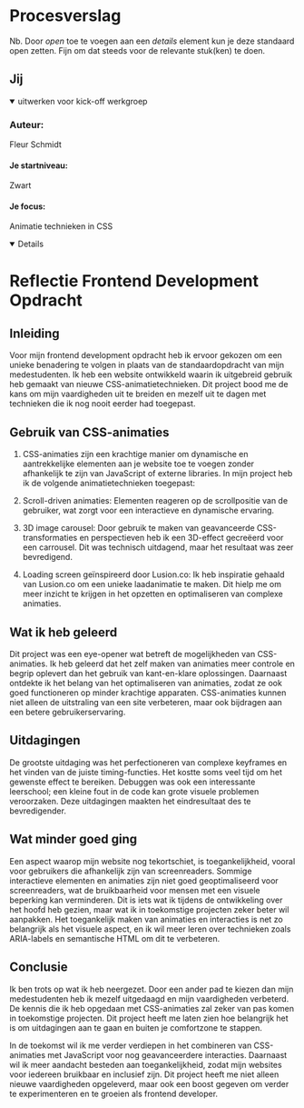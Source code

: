# Procesverslag
Nb. Door *open* toe te voegen aan een *details* element kun je deze standaard open zetten. Fijn om dat steeds voor de relevante stuk(ken) te doen.

## Jij

<details open>
  <summary>uitwerken voor kick-off werkgroep</summary>

  ### Auteur:
 Fleur Schmidt

  #### Je startniveau:
Zwart
  #### Je focus:
  Animatie technieken in CSS
 
</details>

<details open> 

# **Reflectie Frontend Development Opdracht**
## **Inleiding**
Voor mijn frontend development opdracht heb ik ervoor gekozen om een unieke benadering te volgen in plaats van de standaardopdracht van mijn medestudenten. Ik heb een website ontwikkeld waarin ik uitgebreid gebruik heb gemaakt van nieuwe CSS-animatietechnieken. Dit project bood me de kans om mijn vaardigheden uit te breiden en mezelf uit te dagen met technieken die ik nog nooit eerder had toegepast.

## **Gebruik van CSS-animaties**
1. CSS-animaties zijn een krachtige manier om dynamische en aantrekkelijke elementen aan je website toe te voegen zonder afhankelijk te zijn van JavaScript of externe libraries. In mijn project heb ik de volgende animatietechnieken toegepast:

2. Scroll-driven animaties: Elementen reageren op de scrollpositie van de gebruiker, wat zorgt voor een interactieve en dynamische ervaring.

3. 3D image carousel: Door gebruik te maken van geavanceerde CSS-transformaties en perspectieven heb ik een 3D-effect gecreëerd voor een carrousel. Dit was technisch uitdagend, maar het resultaat was zeer bevredigend.

4. Loading screen geïnspireerd door Lusion.co: Ik heb inspiratie gehaald van Lusion.co om een unieke laadanimatie te maken. Dit hielp me om meer inzicht te krijgen in het opzetten en optimaliseren van complexe animaties.

## **Wat ik heb geleerd**
Dit project was een eye-opener wat betreft de mogelijkheden van CSS-animaties. Ik heb geleerd dat het zelf maken van animaties meer controle en begrip oplevert dan het gebruik van kant-en-klare oplossingen. Daarnaast ontdekte ik het belang van het optimaliseren van animaties, zodat ze ook goed functioneren op minder krachtige apparaten. CSS-animaties kunnen niet alleen de uitstraling van een site verbeteren, maar ook bijdragen aan een betere gebruikerservaring.

## **Uitdagingen**
De grootste uitdaging was het perfectioneren van complexe keyframes en het vinden van de juiste timing-functies. Het kostte soms veel tijd om het gewenste effect te bereiken. Debuggen was ook een interessante leerschool; een kleine fout in de code kan grote visuele problemen veroorzaken. Deze uitdagingen maakten het eindresultaat des te bevredigender.

## **Wat minder goed ging**
Een aspect waarop mijn website nog tekortschiet, is toegankelijkheid, vooral voor gebruikers die afhankelijk zijn van screenreaders. Sommige interactieve elementen en animaties zijn niet goed geoptimaliseerd voor screenreaders, wat de bruikbaarheid voor mensen met een visuele beperking kan verminderen. Dit is iets wat ik tijdens de ontwikkeling over het hoofd heb gezien, maar wat ik in toekomstige projecten zeker beter wil aanpakken. Het toegankelijk maken van animaties en interacties is net zo belangrijk als het visuele aspect, en ik wil meer leren over technieken zoals ARIA-labels en semantische HTML om dit te verbeteren.

## **Conclusie**
Ik ben trots op wat ik heb neergezet. Door een ander pad te kiezen dan mijn medestudenten heb ik mezelf uitgedaagd en mijn vaardigheden verbeterd. De kennis die ik heb opgedaan met CSS-animaties zal zeker van pas komen in toekomstige projecten. Dit project heeft me laten zien hoe belangrijk het is om uitdagingen aan te gaan en buiten je comfortzone te stappen.

In de toekomst wil ik me verder verdiepen in het combineren van CSS-animaties met JavaScript voor nog geavanceerdere interacties. Daarnaast wil ik meer aandacht besteden aan toegankelijkheid, zodat mijn websites voor iedereen bruikbaar en inclusief zijn. Dit project heeft me niet alleen nieuwe vaardigheden opgeleverd, maar ook een boost gegeven om verder te experimenteren en te groeien als frontend developer.
</details>

